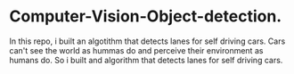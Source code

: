 # Computer-Vision-Object-detection.

In this repo, i built an algotithm that detects lanes for self driving cars. 
Cars can't see the world as hummas do and perceive their environment as humans do. So i built and 
algorithm that detects lanes for self driving cars. 
